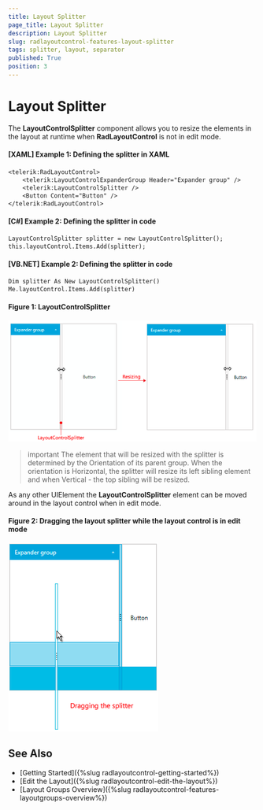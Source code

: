 ```yaml
---
title: Layout Splitter
page_title: Layout Splitter
description: Layout Splitter
slug: radlayoutcontrol-features-layout-splitter
tags: splitter, layout, separator
published: True
position: 3
---
```


# Layout Splitter

The __LayoutControlSplitter__ component allows you to resize the elements in the layout at runtime when __RadLayoutControl__ is not in edit mode.

#### __[XAML] Example 1: Defining the splitter in XAML__ 
    <telerik:RadLayoutControl>
		<telerik:LayoutControlExpanderGroup Header="Expander group" />
		<telerik:LayoutControlSplitter />
		<Button Content="Button" />
	</telerik:RadLayoutControl>
	
#### __[C#] Example 2: Defining the splitter in code__  
	LayoutControlSplitter splitter = new LayoutControlSplitter();
	this.layoutControl.Items.Add(splitter);

#### __[VB.NET] Example 2: Defining the splitter in code__  
	Dim splitter As New LayoutControlSplitter()
	Me.layoutControl.Items.Add(splitter)

#### __Figure 1: LayoutControlSplitter__  
![](images/layoutcontrol-features-layout-splitter-01.png)

>important The element that will be resized with the splitter is determined by the Orientation of its parent group. When the orientation is Horizontal, the splitter will resize its left sibling element and when Vertical - the top sibling will be resized.

As any other UIElement the __LayoutControlSplitter__ element can be moved around in the layout control when in edit mode.

#### __Figure 2: Dragging the layout splitter while the layout control is in edit mode__  
![](images/layoutcontrol-features-layout-splitter-02.png)
	
## See Also
* [Getting Started]({%slug radlayoutcontrol-getting-started%})
* [Edit the Layout]({%slug radlayoutcontrol-edit-the-layout%})
* [Layout Groups Overview]({%slug radlayoutcontrol-features-layoutgroups-overview%})
